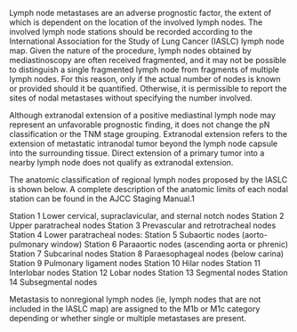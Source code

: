 Lymph node metastases are an adverse prognostic factor, the extent of which is dependent on the location of the involved lymph nodes. The involved lymph node stations should be recorded according to the International Association for the Study of Lung Cancer (IASLC) lymph node map. Given the nature of the procedure, lymph nodes obtained by mediastinoscopy are often received fragmented, and it may not be possible to distinguish a single fragmented lymph node from fragments of multiple lymph nodes. For this reason, only if the actual number of nodes is known or provided should it be quantified. Otherwise, it is permissible to report the sites of nodal metastases without specifying the number involved. 

Although extranodal extension of a positive mediastinal lymph node may represent an unfavorable prognostic finding, it does not change the pN classification or the TNM stage grouping. Extranodal extension refers to the extension of metastatic intranodal tumor beyond the lymph node capsule into the surrounding tissue. Direct extension of a primary tumor into a nearby lymph node does not qualify as extranodal extension. 

The anatomic classification of regional lymph nodes proposed by the IASLC is shown below. A complete description of the anatomic limits of each nodal station can be found in the AJCC Staging Manual.1 

Station 1 Lower cervical, supraclavicular, and sternal notch nodes
Station 2 Upper paratracheal nodes
Station 3  Prevascular and retrotracheal nodes 
Station 4  Lower paratracheal nodes: 
Station 5 Subaortic nodes (aorto-pulmonary window)
Station 6  Paraaortic nodes (ascending aorta or phrenic)
Station 7  Subcarinal nodes
Station 8  Paraesophageal nodes (below carina)
Station 9  Pulmonary ligament nodes
Station 10  Hilar nodes
Station 11  Interlobar nodes
Station 12  Lobar nodes
Station 13  Segmental nodes
Station 14  Subsegmental nodes

Metastasis to nonregional lymph nodes (ie, lymph nodes that are not included in the IASLC map) are assigned to the M1b or M1c category depending or whether single or multiple metastases are present.
